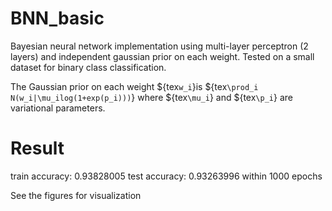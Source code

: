 # BNN_basic
Bayesian neural network implementation using multi-layer perceptron (2 layers) and independent gaussian prior on each weight. Tested on a small dataset for binary class classification. 

The Gaussian prior on each weight ${tex`w_i`}is ${tex`\prod_i N(w_i|\mu_ilog(1+exp(p_i)))`} where ${tex`\mu_i`} and ${tex`\p_i`} are variational parameters. 

# Result
train accuracy:  0.93828005
test accuracy:  0.93263996
within 1000 epochs

See the figures for visualization
